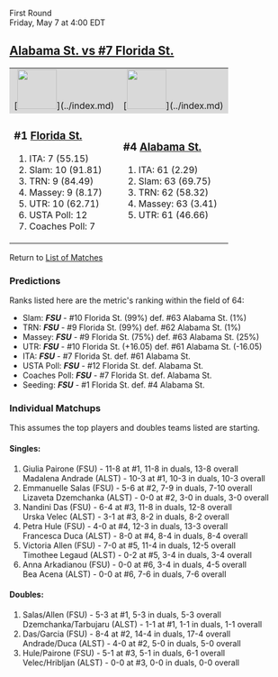 First Round  
Friday, May 7 at 4:00 EDT
## [Alabama St. vs #7 Florida St.](https://www.ncaa.com/game/5833671) 

<table>  
<tr style="background-color: #d9d9d9 !important"><td>[<img src="https://www.ncaa.com/sites/default/files/images/logos/schools/f/florida-st.70.png" width="70" height="70" />](../index.md)</td><td>[<img src="https://www.ncaa.com/sites/default/files/images/logos/schools/a/alabama-st.70.png" width="70" height="70" />](../index.md)</td></tr>
<tr><td>  

<h3>#1 <a href="../index.md">Florida St.</a></h3>  

<ol>  
<li>ITA: 7 (55.15)</li>  
<li>Slam: 10 (91.81)</li>  
<li>TRN: 9 (84.49)</li>  
<li>Massey: 9 (8.17)</li>  
<li>UTR: 10 (62.71)</li>  
<li>USTA Poll: 12</li>  
<li>Coaches Poll: 7</li>  
</ol>  

</td><td>  

<h3>#4 <a href="../index.md">Alabama St.</a></h3>  

<ol>  
<li>ITA: 61 (2.29)</li>  
<li>Slam: 63 (69.75)</li>  
<li>TRN: 62 (58.32)</li>  
<li>Massey: 63 (3.41)</li>  
<li>UTR: 61 (46.66)</li>  
</ol>  

</td></tr></table>  

Return to [List of Matches](../index.md)  

### Predictions  

Ranks listed here are the metric's ranking within the field of 64:  
- Slam: ***FSU*** - #10 Florida St. (99%) def. #63 Alabama St. (1%)  
- TRN: ***FSU*** - #9 Florida St. (99%) def. #62 Alabama St. (1%)  
- Massey: ***FSU*** - #9 Florida St. (75%) def. #63 Alabama St. (25%)  
- UTR: ***FSU*** - #10 Florida St. (+16.05) def. #61 Alabama St. (-16.05)  
- ITA: ***FSU*** - #7 Florida St. def. #61 Alabama St.  
- USTA Poll: ***FSU*** - #12 Florida St. def. Alabama St.  
- Coaches Poll: ***FSU*** - #7 Florida St. def. Alabama St.  
- Seeding: ***FSU*** - #1 Florida St. def. #4 Alabama St.  

### Individual Matchups  

This assumes the top players and doubles teams listed are starting.  

#### Singles:  
1. Giulia Pairone (FSU) - 11-8 at #1, 11-8 in duals, 13-8 overall  
   Madalena Andrade (ALST) - 10-3 at #1, 10-3 in duals, 10-3 overall
2. Emmanuelle Salas (FSU) - 5-6 at #2, 7-9 in duals, 7-10 overall  
   Lizaveta Dzemchanka (ALST) - 0-0 at #2, 3-0 in duals, 3-0 overall
3. Nandini Das (FSU) - 6-4 at #3, 11-8 in duals, 12-8 overall  
   Urska Velec (ALST) - 3-1 at #3, 8-2 in duals, 8-2 overall
4. Petra Hule (FSU) - 4-0 at #4, 12-3 in duals, 13-3 overall  
   Francesca Duca (ALST) - 8-0 at #4, 8-4 in duals, 8-4 overall
5. Victoria Allen (FSU) - 7-0 at #5, 11-4 in duals, 12-5 overall  
   Timothee Legaud (ALST) - 0-2 at #5, 3-4 in duals, 3-4 overall
6. Anna Arkadianou (FSU) - 0-0 at #6, 3-4 in duals, 4-5 overall  
   Bea Acena (ALST) - 0-0 at #6, 7-6 in duals, 7-6 overall

#### Doubles:  
1. Salas/Allen (FSU) - 5-3 at #1, 5-3 in duals, 5-3 overall  
   Dzemchanka/Tarbujaru (ALST) - 1-1 at #1, 1-1 in duals, 1-1 overall
2. Das/Garcia (FSU) - 8-4 at #2, 14-4 in duals, 17-4 overall  
   Andrade/Duca (ALST) - 4-0 at #2, 5-0 in duals, 5-0 overall
3. Hule/Pairone (FSU) - 5-1 at #3, 5-1 in duals, 6-1 overall  
   Velec/Hribljan (ALST) - 0-0 at #3, 0-0 in duals, 0-0 overall